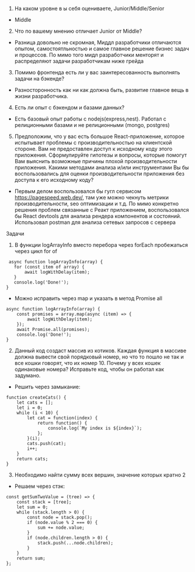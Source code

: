
1. На каком уровне в
ы себя оцениваете, Junior/Middle/Senior
- Middle
2. Что по вашему мнению отличает Junior от Middle?
- Разница довольно не скромная, Миддл разработчики отличаются опытом, самостоятльностью и самое главное решение бизнес задач и процессов. По мимо того мидл разработчики менторят и распределяют задачи разработчикам ниже грейда
3. Помимо фронтенда есть ли у вас заинтересованность выполнять задачи на бэкенде?
- Разносторонность как ни как должна быть, развитие главное вещь в жизни разработчика.
4. Есть ли опыт с бэкендом и базами данных?
- Есть базовый опыт работы с nodejs(express,nest). Работал с релиционными базами и не релиционными (mongo, postgres)
5. Предположим, что у вас есть большое React-приложение, которое испытывает проблемы с производительностью на клиентской
стороне. Вам не предоставлен доступ к исходному коду этого приложения.
Cформулируйте гипотезы и вопросы, которые помогут Вам выяснить возможные причины плохой производительности
приложения. Какими методами анализа и/или инструментами Вы бы воспользовались для оценки производительности
приложения без доступа к его исходному коду?
- Первым делом воспользовался бы гугл сервисом https://pagespeed.web.dev/, там уже можно чекнуть метрики производительности, seo оптимизации и т.д. По мимо конкретно решения проблем связанные с Реакт приложением, воспользовался бы React devtools для анализа рендера компонентов и состояний. Использовал postman для анализа сетевых запросов с сервера

Задачи
1. В функции logArrayInfo вместо перебора через forEach пробежаться через цикл for of   
 ``` 
  async function logArrayInfo(array) {
    for (const item of array) {
        await logWithDelay(item);
    }
    console.log('Done!');
}
```
- Можно исправить через map и указать в метод Promise all 
```
async function logArrayInfo(array) {
    const promises = array.map(async (item) => {
        await logWithDelay(item);
    });
    await Promise.all(promises);
    console.log('Done!');
}
```

2. Данный код создаст массив из котиков. Каждая функция в массиве должна вывести свой порядковый номер, но что то пошло не
так и все кошки говорят, что их номер 10. Почему у всех кошек одинаковые номера? Исправьте код, чтобы он работал как
задумано.
- Решить через замыкание: 
```
function createCats() {
    let cats = [];
    let i = 0;
    while (i < 10) {
        let cat = function(index) {
            return function() {
                console.log(`My index is ${index}`);
            };
        }(i);
        cats.push(cat);
        i++;
    }
    return cats;
}
```

3. Необходимо найти сумму всех вершин, значение которых кратно 2
- Решаем через стэк:

```
const getSumTwoValue = (tree) => {
    const stack = [tree];
    let sum = 0;
    while (stack.length > 0) {
        const node = stack.pop();
        if (node.value % 2 === 0) {
            sum += node.value;
        }
        if (node.children.length > 0) {
            stack.push(...node.children);
        }
    }
    return sum;
};
```
